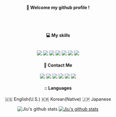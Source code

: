 <div align="center"> 

  ####  :wave: Welcome my github profile !
  <br/>
  <br/>
  
  ####  :computer: My skills

  <br/>
  
  <img src="https://img.shields.io/badge/Unreal-0E1128?style=for-the-badge&logo=unrealengine&logoColor=white">
  
  <img src="https://img.shields.io/badge/C++-00599C?style=for-the-badge&logo=cplusplus&logoColor=white">
  
  <img src="https://img.shields.io/badge/Azure-0078D4?style=for-the-badge&logo=microsoftazure&logoColor=white">
  
  <img src="https://img.shields.io/badge/Docker-2496ED?style=for-the-badge&logo=docker&logoColor=white">
  
  <img src="https://img.shields.io/badge/AWS-232F3E?style=for-the-badge&logo=aws&logoColor=white">

  <img src="https://img.shields.io/badge/JAVA-007396?style=for-the-badge&logo=java&logoColor=white">

  <img src="https://img.shields.io/badge/Python-3776AB?style=for-the-badge&logo=python&logoColor=white">

  <br/>
  
  ####  :postbox: Contact Me
  
  <img src="https://img.shields.io/badge/github-181717?style=for-the-badge&logo=github&logoColor=white">
  <img src="https://img.shields.io/badge/Discord-5865F2?style=for-the-badge&logo=discord&logoColor=white">
  <img src="https://img.shields.io/badge/Steam-000000?style=for-the-badge&logo=steam&logoColor=white">
  <img src="https://img.shields.io/badge/PlayStation-003791?style=for-the-badge&logo=playstation&logoColor=white">
  <img src="https://img.shields.io/badge/X-000000?style=for-the-badge&logo=x&logoColor=white">
  <img src="https://img.shields.io/badge/KakaoTalk-FFCD00?style=for-the-badge&logo=kakaotalk&logoColor=white">

  <br/>

  ####   :: Languages
  🇺🇸 English(U.S.)
  🇰🇷 Korean(Native) 
  🇯🇵 Japanese

  ![Jiu's github stats](https://github-readme-stats.vercel.app/api?username=official-jiu&show_icons=true)
  [![Jiu's github stats](https://github-readme-stats.vercel.app/api/top-langs/?username=official-jiu&show_icons=true&hide_border=true&title_color=004386&icon_color=004386&layout=compact)](https://github.com/official-jiu)

</div>
